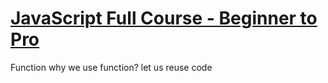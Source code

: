 # [JavaScript Full Course - Beginner to Pro](https://github.com/QiYongchuan/MyGitBlog/issues/81)

Function
why we use function?
let us reuse code